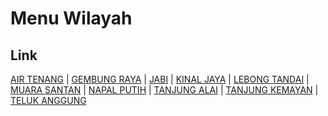# Menu Wilayah

## Link

[AIR TENANG](https://github.com/gigit-pemilu/pemilu-2024-17-bengkulu/tree/main/pilpres/hitung-suara/sub/17-bengkulu/sub/03-bengkulu-utara/sub/13-napal-putih/sub/2006-air-tenang)
 | 
[GEMBUNG RAYA](https://github.com/gigit-pemilu/pemilu-2024-17-bengkulu/tree/main/pilpres/hitung-suara/sub/17-bengkulu/sub/03-bengkulu-utara/sub/13-napal-putih/sub/2019-gembung-raya)
 | 
[JABI](https://github.com/gigit-pemilu/pemilu-2024-17-bengkulu/tree/main/pilpres/hitung-suara/sub/17-bengkulu/sub/03-bengkulu-utara/sub/13-napal-putih/sub/2004-jabi)
 | 
[KINAL JAYA](https://github.com/gigit-pemilu/pemilu-2024-17-bengkulu/tree/main/pilpres/hitung-suara/sub/17-bengkulu/sub/03-bengkulu-utara/sub/13-napal-putih/sub/2020-kinal-jaya)
 | 
[LEBONG TANDAI](https://github.com/gigit-pemilu/pemilu-2024-17-bengkulu/tree/main/pilpres/hitung-suara/sub/17-bengkulu/sub/03-bengkulu-utara/sub/13-napal-putih/sub/2016-lebong-tandai)
 | 
[MUARA SANTAN](https://github.com/gigit-pemilu/pemilu-2024-17-bengkulu/tree/main/pilpres/hitung-suara/sub/17-bengkulu/sub/03-bengkulu-utara/sub/13-napal-putih/sub/2009-muara-santan)
 | 
[NAPAL PUTIH](https://github.com/gigit-pemilu/pemilu-2024-17-bengkulu/tree/main/pilpres/hitung-suara/sub/17-bengkulu/sub/03-bengkulu-utara/sub/13-napal-putih/sub/2005-napal-putih)
 | 
[TANJUNG ALAI](https://github.com/gigit-pemilu/pemilu-2024-17-bengkulu/tree/main/pilpres/hitung-suara/sub/17-bengkulu/sub/03-bengkulu-utara/sub/13-napal-putih/sub/2003-tanjung-alai)
 | 
[TANJUNG KEMAYAN](https://github.com/gigit-pemilu/pemilu-2024-17-bengkulu/tree/main/pilpres/hitung-suara/sub/17-bengkulu/sub/03-bengkulu-utara/sub/13-napal-putih/sub/2008-tanjung-kemayan)
 | 
[TELUK ANGGUNG](https://github.com/gigit-pemilu/pemilu-2024-17-bengkulu/tree/main/pilpres/hitung-suara/sub/17-bengkulu/sub/03-bengkulu-utara/sub/13-napal-putih/sub/2007-teluk-anggung)

